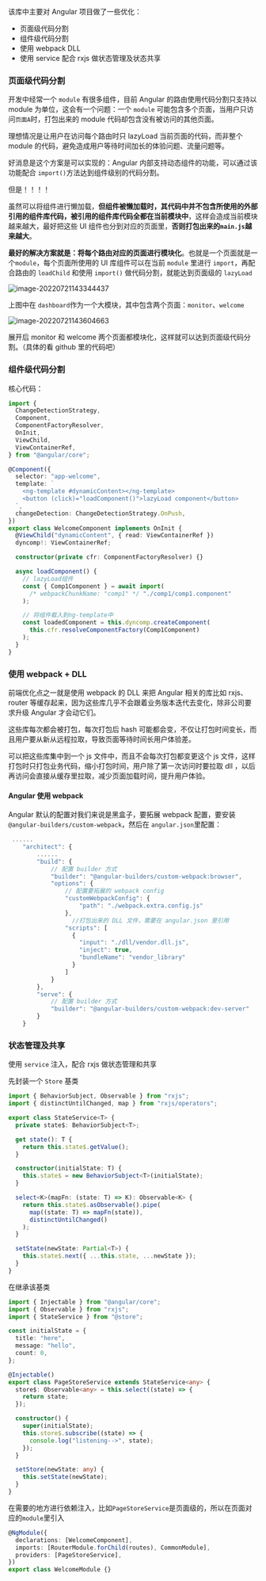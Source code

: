 该库中主要对 Angular 项目做了一些优化：

- 页面级代码分割
- 组件级代码分割
- 使用 webpack DLL
- 使用 service 配合 rxjs 做状态管理及状态共享

### 页面级代码分割

开发中经常一个 `module` 有很多组件，目前 Angular 的路由使用代码分割只支持以 module 为单位，这会有一个问题：一个 `module` 可能包含多个页面，当用户只访问`页面A`时，打包出来的 module 代码却包含没有被访问的其他页面。

理想情况是让用户在访问每个路由时只 lazyLoad 当前页面的代码，而非整个 module 的代码，避免造成用户等待时间加长的体验问题、流量问题等。

好消息是这个方案是可以实现的：Angular 内部支持动态组件的功能，可以通过该功能配合 `import()`方法达到组件级别的代码分割。

但是！！！！

虽然可以将组件进行懒加载，**但组件被懒加载时，其代码中并不包含所使用的外部引用的组件库代码，被引用的组件库代码全都在当前模块中**，这样会造成当前模块越来越大，最好把这些 UI 组件也分到对应的页面里，**否则打包出来的`main.js`越来越大**。

**最好的解决方案就是：将每个路由对应的页面进行模块化**。也就是一个页面就是一个`module`，每个页面所使用的 UI 库组件可以在当前 `module` 里进行 `import`，再配合路由的 `loadChild` 和使用 `import()` 做代码分割，就能达到页面级的 `lazyLoad`

![image-20220721143344437](https://tva1.sinaimg.cn/large/e6c9d24egy1h4ejd7aux7j20is07gq3d.jpg)

上图中在 `dashboard`作为一个大模块，其中包含两个页面：`monitor`、`welcome`

![image-20220721143604663](https://tva1.sinaimg.cn/large/e6c9d24egy1h4ejffny21j20hg0ewwfe.jpg)

展开后 monitor 和 welcome 两个页面都模块化，这样就可以达到页面级代码分割。（具体的看 github 里的代码吧）

### 组件级代码分割

核心代码：

```typescript
import {
  ChangeDetectionStrategy,
  Component,
  ComponentFactoryResolver,
  OnInit,
  ViewChild,
  ViewContainerRef,
} from "@angular/core";

@Component({
  selector: "app-welcome",
  template: `
    <ng-template #dynamicContent></ng-template>
    <button (click)="loadComponent()">lazyLoad component</button>
  `,
  changeDetection: ChangeDetectionStrategy.OnPush,
})
export class WelcomeComponent implements OnInit {
  @ViewChild("dynamicContent", { read: ViewContainerRef })
  dyncomp!: ViewContainerRef;

  constructor(private cfr: ComponentFactoryResolver) {}

  async loadComponent() {
    // lazyLoad组件
    const { Comp1Component } = await import(
      /* webpackChunkName: "comp1" */ "./comp1/comp1.component"
    );

    // 将组件载入到ng-template中
    const loadedComponent = this.dyncomp.createComponent(
      this.cfr.resolveComponentFactory(Comp1Component)
    );
  }
}
```

### 使用 webpack + DLL

前端优化点之一就是使用 webpack 的 DLL 来把 Angular 相关的库比如 rxjs、router 等缓存起来，因为这些库几乎不会跟着业务版本迭代去变化，除非公司要求升级 Angular 才会动它们。

这些库每次都会被打包，每次打包后 hash 可能都会变，不仅让打包时间变长，而且用户要从新从远程拉取，导致页面等待时间长用户体验差。

可以把这些库集中到一个 js 文件中，而且不会每次打包都变更这个 js 文件，这样打包时只打包业务代码，缩小打包时间，用户除了第一次访问时要拉取 dll ，以后再访问会直接从缓存里拉取，减少页面加载时间，提升用户体验。

#### Angular 使用 webpack

Angular 默认的配置对我们来说是黑盒子，要拓展 webpack 配置，要安装`@angular-builders/custom-webpack`，然后在 `angular.json`里配置：

```ts
 ......
    "architect": {
        ......
        "build": {
            // 配置 builder 方式
            "builder": "@angular-builders/custom-webpack:browser",
            "options": {
                // 配置要拓展的 webpack config
                "customWebpackConfig": {
                    "path": "./webpack.extra.config.js"
                },
                  //打包出来的 DLL 文件，需要在 angular.json 里引用
                "scripts": [
                  {
                    "input": "./dll/vendor.dll.js",
                    "inject": true,
                    "bundleName": "vendor_library"
                  }
                ]
            }
        },
        "serve": {
            // 配置 builder 方式
            "builder": "@angular-builders/custom-webpack:dev-server"
        }
    }
```

### 状态管理及共享

使用 `service` 注入，配合 rxjs 做状态管理和共享

先封装一个 `Store` 基类

```ts
import { BehaviorSubject, Observable } from "rxjs";
import { distinctUntilChanged, map } from "rxjs/operators";

export class StateService<T> {
  private state$: BehaviorSubject<T>;

  get state(): T {
    return this.state$.getValue();
  }

  constructor(initialState: T) {
    this.state$ = new BehaviorSubject<T>(initialState);
  }

  select<K>(mapFn: (state: T) => K): Observable<K> {
    return this.state$.asObservable().pipe(
      map((state: T) => mapFn(state)),
      distinctUntilChanged()
    );
  }

  setState(newState: Partial<T>) {
    this.state$.next({ ...this.state, ...newState });
  }
}
```

在继承该基类

```ts
import { Injectable } from "@angular/core";
import { Observable } from "rxjs";
import { StateService } from "@store";

const initialState = {
  title: "here",
  message: "hello",
  count: 0,
};

@Injectable()
export class PageStoreService extends StateService<any> {
  store$: Observable<any> = this.select((state) => {
    return state;
  });

  constructor() {
    super(initialState);
    this.store$.subscribe((state) => {
      console.log("listening-->", state);
    });
  }

  setStore(newState: any) {
    this.setState(newState);
  }
}
```

在需要的地方进行依赖注入，比如`PageStoreService`是页面级的，所以在页面对应的`module`里引入

```ts
@NgModule({
  declarations: [WelcomeComponent],
  imports: [RouterModule.forChild(routes), CommonModule],
  providers: [PageStoreService],
})
export class WelcomeModule {}
```
